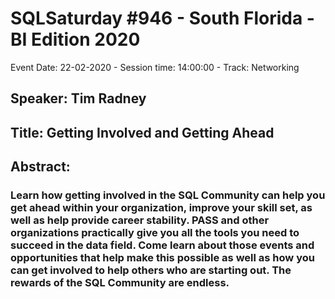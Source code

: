 # SQLSaturday #946 - South Florida - BI Edition 2020
Event Date: 22-02-2020 - Session time: 14:00:00 - Track: Networking
## Speaker: Tim Radney
## Title: Getting Involved and Getting Ahead
## Abstract:
### Learn how getting involved in the SQL Community can help you get ahead within your organization, improve your skill set, as well as help provide career stability.  PASS and other organizations practically give you all the tools you need to succeed in the data field. Come learn about those events and opportunities that help make this possible as well as how you can get involved to help others who are starting out.  The rewards of the SQL Community are endless.
